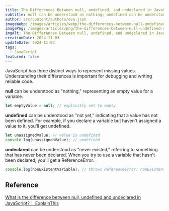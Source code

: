 ```yaml
---
title: The Differences Between null, undefined, and undeclared in JavaScript
subtitle: null can be understood as nothing; undefined can be understood as not yet; undeclared refers to never having been declared.
author: src/content/authors/eva.json
imageWebp: /images/articles/webp/the-differences-between-null-undefined-and-undeclared-in-javascript.webp
imagePng: /images/articles/png/the-differences-between-null-undefined-and-undeclared-in-javascript.png
imgAlt: The Differences Between null, undefined, and undeclared in JavaScript
creationDate: 2024-11-03
updateDate: 2024-11-03
tags:
  - JavaScript
featured: false
---
```


JavaScript has three distinct ways to represent missing values. Understanding their differences is important for debugging and writing reliable code.

**null** can be understood as "nothing," representing an empty value for a variable.

```javascript
let emptyValue = null; // explicitly set to empty
```

**undefined** can be understood as "not yet," indicating that a value has not been defined. For example, if you declare a variable but haven't assigned a value to it, you'll get undefined.

```javascript
let unassignedValue; // value is undefined
console.log(unassignedValue); // undefined
```

**undeclared** can be understood as "never existed," referring to something that has never been declared. When you try to use a variable that hasn't been declared, you'll get a ReferenceError.

```javascript
console.log(nonExistentVariable); // throws ReferenceError: nonExistentVariable is not defined
```

## Reference

[What is the difference between null, undefined and undeclared in JavaScript?｜ ExplainThis](https://www.explainthis.io/en/swe/js-undefined-null-undeclared)

